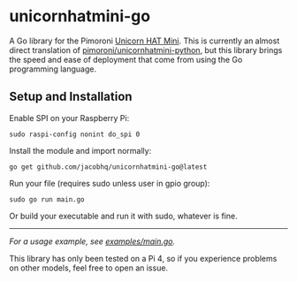 # unicornhatmini-go

A Go library for the
Pimoroni [Unicorn HAT Mini](https://shop.pimoroni.com/products/unicorn-hat-mini?variant=31657688498259). This is
currently an almost direct translation
of [pimoroni/unicornhatmini-python](https://github.com/pimoroni/unicornhatmini-python), but this library brings the
speed and ease of deployment that come from using the Go programming language.

## Setup and Installation

Enable SPI on your Raspberry Pi:

```
sudo raspi-config nonint do_spi 0
```

Install the module and import normally:

```
go get github.com/jacobhq/unicornhatmini-go@latest
```

Run your file (requires sudo unless user in gpio group):

```
sudo go run main.go
```

Or build your executable and run it with sudo, whatever is fine.

---

*For a usage example, see [examples/main.go](examples/main.go).*

This library has only been tested on a Pi 4, so if you experience problems on other models, feel free to open an issue.